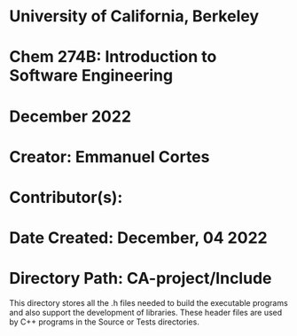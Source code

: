 # University of California, Berkeley
# Chem 274B: Introduction to Software Engineering
# December 2022 

# 
# Creator: Emmanuel Cortes
# Contributor(s): 
# Date Created: December, 04 2022
# Directory Path: CA-project/Include

This directory stores all the .h files needed to build the executable
programs and also support the development of libraries. These header files are 
used by C++ programs in the Source or Tests directories.
